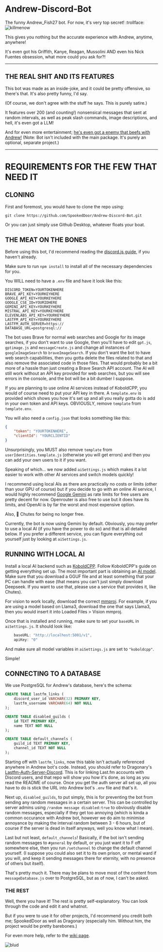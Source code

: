 # Andrew-Discord-Bot
 
The funny Andrew_Fish27 bot. For now, it's very top secret! :trollface:
![killmenow](https://github.com/user-attachments/assets/95a9fca0-9808-4fa6-9a2e-e70be941d36c)

This gives you nothing but the accurate experience with Andrew, anytime, anywhere! 

It's even got his Griffith, Kanye, Reagan, Mussolini AND even his Nick Fuentes obsession, what more could you ask for?!

------------------------------------------------------------------------------
## THE REAL SHIT AND ITS FEATURES
This bot was made as an inside-joke, and it could be pretty offensive, so there's that. It's also pretty funny, I'd say. 

(Of course, we don't agree with the stuff he says. This is purely satire.)

It features over 200 (and counting!) nonsensical messages that sent at random intervals, as well as peak slash commands, image descriptions, and hell, it's even got a LLM!

And for even more entertainment; [he's even got a enemy that beefs with Andrew!](https://github.com/TheDragonary/Anti-Andrew-Discord-Bot) (Note: Bot isn't included with the main package. It's purely an optional, separate project.)

------------------------------------------------------------------------------
# REQUIREMENTS FOR THE FEW THAT NEED IT

## CLONING
First and foremost, you would have to clone the repo using:
```
git clone https://github.com/SpookedDoor/Andrew-Discord-Bot.git
```

Or you can just simply use Github Desktop, whatever floats your boat.

## THE MEAT ON THE BONES
Before using this bot, I'd recommend reading the [discord.js guide](https://discord.js.org/), if you haven't already. 

Make sure to run ``npm install`` to install all of the necessary dependencies for you.

You WILL need to have a ``.env`` file and have it look like this:
```dotenv
DISCORD_TOKEN=YOURTOKENHERE
BRAVE_API_KEY=YOURKEYHERE
GOOGLE_API_KEY=YOURKEYHERE
GOOGLE_CSE_ID=YOURIDHERE
GEMINI_API_KEY=YOURKEYHERE
MISTRAL_API_KEY=YOURKEYHERE
ELEVENLABS_API_KEY=YOURKEYHERE
LASTFM_API_KEY=YOURKEYHERE
LASTFM_AUTH_SERVER=https://
DATABASE_URL=postgresql://
```

The bot uses Brave for normal web searches and Google for its image searches, if you don't want to use Google, then you'll have to edit ``gpt.js``, ``gptimage.js`` and ``messageCreate.js`` and change all instances of ``googleImageSearch`` to ``braveImageSearch``. If you don't want the bot to have web search capabilities, then you gotta delete the files related to that and also remove the associated code in those files. That would probably be a bit more of a hassle than just creating a Brave Search API account. The AI will still work without an API key provided for web searches, but you will see errors in the console, and the bot will be a bit dumber I suppose.

If you are planning to use online AI services instead of KoboldCPP, you would of course need to put your API key in there. A ``template.env`` is provided which shows you how it's set up and all you really gotta do is add in your own token and API keys. OBVIOUSLY, remove ``template`` from ``template.env``.

You will also need a ``config.json`` that looks something like this:
```json
{
    "token": "YOURTOKENHERE",
    "clientId": "YOURCLIENTID"
}
```

Unsurprisingly, you MUST also remove ``template`` from ``userIdentities.template.js`` (otherwise you will get errors) and then you can add your own users to it if you want.

Speaking of which... we now added ``aiSettings.js`` which makes it a lot easier to work with other AI services and switch models quickly!

I recommend using local AIs as there are practically no costs or limits (other than your GPU of course) but if you decide to go with an online AI service, I would highly recommend [Google Gemini](https://aistudio.google.com) as rate limits for free users are pretty decent for now. Openrouter is also free to use but it does have its limits, and OpenAI is by far the worst and most expensive option.

Also, 🖕 Chutes for being no longer free.

Currently, the bot is now using Gemini by default. Obviously, you may prefer to use a local AI (if you have the power to do so) and that is all detailed below. If you prefer a different service, you can figure everything out yourself just by looking at ``aiSettings.js``.

## RUNNING WITH LOCAL AI
Install a local AI backend such as [KoboldCPP](https://github.com/LostRuins/koboldcpp). Follow KoboldCPP's guide on getting everything set up. The most important part is obtaining an [AI model](https://huggingface.co/models?library=gguf&sort=trending). Make sure that you download a GGUF file and at least something that your PC can handle with ease (that means you can't just simply download Deepseek. If you want to use that, please use a service that provides it, like Chutes).

For vision to work locally, download the correct [mmproj](https://huggingface.co/koboldcpp/mmproj/tree/main). For example, if you are using a model based on Llama3, download the one that says Llama3, then you would insert it into Loaded Files > Vision mmproj.

Once that is installed and running, make sure to set your ``baseURL`` in ``aiSettings.js``. It should look like:  
```js
	baseURL: "http://localhost:5001/v1",
	apiKey: "0"
```
And make sure all model variables in ``aiSettings.js`` are set to ``"koboldcpp"``.

Simple!

## CONNECTING TO A DATABASE
We use PostgreSQL for Andrew's database, here's the schema:
```sql
CREATE TABLE lastfm_links (
    discord_user_id VARCHAR(32) PRIMARY KEY,
    lastfm_username VARCHAR(64) NOT NULL
);

CREATE TABLE disabled_guilds (
    id TEXT PRIMARY KEY,
    name TEXT NOT NULL
);

CREATE TABLE default_channels (
    guild_id TEXT PRIMARY KEY,
    channel_id TEXT NOT NULL
);
```
Starting off with ``lastfm_links``, now this table isn't actually referenced anywhere in Andrew bot's code. Instead, you should refer to Dragonary's [Lastfm-Auth-Server-Discord](https://github.com/TheDragonary/Lastfm-Auth-Server-Discord). This is for linking Last.fm accounts with Discord users, and that repo will show you how it's done, as long as you read the README of course. Once you get the auth server all set up, all you have to do is stick the URL into Andrew bot's ``.env`` file and that's it.

Next up, ``disabled_guilds``, to put simply, this is for preventing the bot from sending any random messages in a certain server. This can be controlled by server admins using ``/random message disabled:true`` to obviously disable random messages, especially if they get too annoying (which is kinda a common occurance with Andrew bot, however we do aim to minimise annoyance by making the interval random between 3 - 6 hours, but of course if the server is dead in itself anyways, well you know what I mean).

Last but not least, ``default_channels``! Basically, if the bot isn't sending random messages to ``#general`` by default, or you just want it to F off somewhere else, then you run ``/setchannel`` to change the default channel yourself. (I suppose you could also set it to its own prison, or mental ward if you will, and keep it sending messages there for eternity, with no presence of others but itself).

That's pretty much it. There may be plans to move most of the content from ``messageDatabase.js`` over to PostgreSQL, but as of now, I can't be asked.

### THE REST
Well, there you have it! The rest is pretty self-explanatory. You can look through the code and edit it and whatnot. 

But if you were to use it for other projects, I'd recommend you credit both me; SpookedDoor as well as Dragonary (especially him. Without him, the project would be pretty barebones.)

For even more help, refer to the [wiki page](https://github.com/SpookedDoor/Andrew-Discord-Bot/wiki).

![blud](https://github.com/user-attachments/assets/98b63b14-01c4-41bc-956e-e5fcb5a00455)